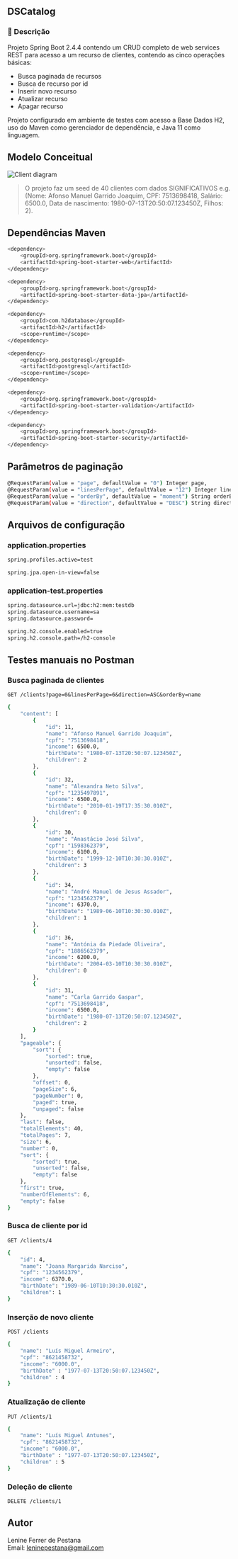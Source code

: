 ## DSCatalog
### 📝 Descrição
Projeto Spring Boot 2.4.4 contendo um CRUD completo de web services REST para acesso a um recurso de clientes, contendo as cinco operações básicas:
-	Busca paginada de recursos
-	Busca de recurso por id
-	Inserir novo recurso
-	Atualizar recurso
-	Apagar recurso

Projeto configurado em ambiente de testes com acesso a Base Dados H2, uso do Maven como gerenciador de dependência, e Java 11 como linguagem.

## Modelo Conceitual
![Client diagram](https://user-images.githubusercontent.com/22635013/134638920-1ccbd8c8-0f04-47aa-9a06-b061c58e08b8.jpg)

> O projeto faz um seed de 40 clientes com dados SIGNIFICATIVOS e.g. (Nome: Afonso Manuel Garrido Joaquim, CPF: 7513698418, Salário: 6500.0, Data de nascimento: 1980-07-13T20:50:07.123450Z, Filhos: 2).

## Dependências Maven

```bash
<dependency>
	<groupId>org.springframework.boot</groupId>
	<artifactId>spring-boot-starter-web</artifactId>
</dependency>

<dependency>
	<groupId>org.springframework.boot</groupId>
	<artifactId>spring-boot-starter-data-jpa</artifactId>
</dependency>

<dependency>
	<groupId>com.h2database</groupId>
	<artifactId>h2</artifactId>
	<scope>runtime</scope>
</dependency>

<dependency>
	<groupId>org.postgresql</groupId>
	<artifactId>postgresql</artifactId>
	<scope>runtime</scope>
</dependency>

<dependency>
	<groupId>org.springframework.boot</groupId>
	<artifactId>spring-boot-starter-validation</artifactId>
</dependency>

<dependency>
	<groupId>org.springframework.boot</groupId>
	<artifactId>spring-boot-starter-security</artifactId>
</dependency>
```
## Parâmetros de paginação

```bash
@RequestParam(value = "page", defaultValue = "0") Integer page,
@RequestParam(value = "linesPerPage", defaultValue = "12") Integer linesPerPage,
@RequestParam(value = "orderBy", defaultValue = "moment") String orderBy,
@RequestParam(value = "direction", defaultValue = "DESC") String direction

```

## Arquivos de configuração

### application.properties

```bash
spring.profiles.active=test

spring.jpa.open-in-view=false
```
### application-test.properties

```bash
spring.datasource.url=jdbc:h2:mem:testdb
spring.datasource.username=sa
spring.datasource.password=

spring.h2.console.enabled=true
spring.h2.console.path=/h2-console
```
## Testes manuais no Postman

### Busca paginada de clientes


`GET /clients?page=0&linesPerPage=6&direction=ASC&orderBy=name`
```bash
{
    "content": [
        {
            "id": 11,
            "name": "Afonso Manuel Garrido Joaquim",
            "cpf": "7513698418",
            "income": 6500.0,
            "birthDate": "1980-07-13T20:50:07.123450Z",
            "children": 2
        },
        {
            "id": 32,
            "name": "Alexandra Neto Silva",
            "cpf": "1235497891",
            "income": 6500.0,
            "birthDate": "2010-01-19T17:35:30.010Z",
            "children": 0
        },
        {
            "id": 30,
            "name": "Anastácio José Silva",
            "cpf": "1598362379",
            "income": 6100.0,
            "birthDate": "1999-12-10T10:30:30.010Z",
            "children": 3
        },
        {
            "id": 34,
            "name": "André Manuel de Jesus Assador",
            "cpf": "1234562379",
            "income": 6370.0,
            "birthDate": "1989-06-10T10:30:30.010Z",
            "children": 1
        },
        {
            "id": 36,
            "name": "Antónia da Piedade Oliveira",
            "cpf": "1886562379",
            "income": 6200.0,
            "birthDate": "2004-03-10T10:30:30.010Z",
            "children": 0
        },
        {
            "id": 31,
            "name": "Carla Garrido Gaspar",
            "cpf": "7513698418",
            "income": 6500.0,
            "birthDate": "1980-07-13T20:50:07.123450Z",
            "children": 2
        }
    ],
    "pageable": {
        "sort": {
            "sorted": true,
            "unsorted": false,
            "empty": false
        },
        "offset": 0,
        "pageSize": 6,
        "pageNumber": 0,
        "paged": true,
        "unpaged": false
    },
    "last": false,
    "totalElements": 40,
    "totalPages": 7,
    "size": 6,
    "number": 0,
    "sort": {
        "sorted": true,
        "unsorted": false,
        "empty": false
    },
    "first": true,
    "numberOfElements": 6,
    "empty": false
}
```

### Busca de cliente por id
`GET /clients/4`

```bash
{
    "id": 4,
    "name": "Joana Margarida Narciso",
    "cpf": "1234562379",
    "income": 6370.0,
    "birthDate": "1989-06-10T10:30:30.010Z",
    "children": 1
}
```
### Inserção de novo cliente
`POST /clients`
```bash
{
    "name": "Luís Miguel Armeiro",
    "cpf": "8621458732",
    "income": "6000.0",
    "birthDate" : "1977-07-13T20:50:07.123450Z",
    "children" : 4
}
```
### Atualização de cliente
`PUT /clients/1`
```bash
{
    "name": "Luís Miguel Antunes",
    "cpf": "8621458732",
    "income": "6000.0",
    "birthDate" : "1977-07-13T20:50:07.123450Z",
    "children" : 5
}
```
### Deleção de cliente
`DELETE /clients/1`



## Autor
Lenine Ferrer de Pestana <br />
Email: leninepestana@gmail.com